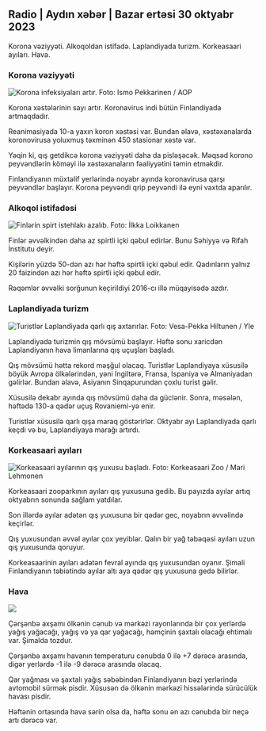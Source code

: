 ## Radio \| Aydın xəbər \| Bazar ertəsi 30 oktyabr 2023

Korona vəziyyəti. Alkoqoldan istifadə. Laplandiyada turizm. Korkeasaari ayıları. Hava.

### Korona vəziyyəti

![Korona infeksiyaları artır. Foto: Ismo Pekkarinen / AOP](https://images.cdn.yle.fi/image/upload/c_crop,h_1992,w_3543,x_0,y_232/ar_1.7777777777777777,c_fill,g_faces,h_102/d_107q_auto:eco/f_auto/fl_lossy/v1698673937/39-1193332653fb40a9c4a2)

Korona xəstələrinin sayı artır. Koronavirus indi bütün Finlandiyada artmaqdadır.

Reanimasiyada 10-a yaxın koron xəstəsi var. Bundan əlavə, xəstəxanalarda koronovirusa yoluxmuş təxminən 450 stasionar xəstə var.

Yəqin ki, qış getdikcə korona vəziyyəti daha da pisləşəcək. Məqsəd korono peyvəndlərin köməyi ilə xəstəxanaların fəaliyyətini təmin etməkdir.

Finlandiyanın müxtəlif yerlərində noyabr ayında koronavirusa qarşı peyvəndlər başlayır. Korona peyvəndi qrip peyvəndi ilə eyni vaxtda aparılır.

### Alkoqol istifadəsi

![Finlərin spirt istehlakı azalıb. Foto: İlkka Loikkanen](https://images.cdn.yle.fi/image/upload/c_crop,h_2160,w_3840,x_0,y_325/ar_1.777777777777777,c_fill,g_faces,h_6710/prq.eco/f_auto/fl_lossy/v1682602904/39-1105424644a7b35b4046)

Finlər əvvəlkindən daha az spirtli içki qəbul edirlər. Bunu Səhiyyə və Rifah İnstitutu deyir.

Kişilərin yüzdə 50-dən azı hər həftə spirtli içki qəbul edir. Qadınların yalnız 20 faizindən azı hər həftə spirtli içki qəbul edir.

Rəqəmlər əvvəlki sorğunun keçirildiyi 2016-cı illə müqayisədə azdır.

### Laplandiyada turizm

![Turistlər Laplandiyada qarlı qış axtarırlar. Foto: Vesa-Pekka Hiltunen / Yle](https://images.cdn.yle.fi/image/upload/c_crop,h_3375,w_6000,x_0,y_473/ar_1.777777777777777,c_fill,g_faces/g_610,0/q_auto:eco/f_auto/fl_lossy/v1673250132/39-105687963bbc441bd57b)

Laplandiyada turizmin qış mövsümü başlayır. Həftə sonu xaricdən Laplandiyanın hava limanlarına qış uçuşları başladı.

Qış mövsümü hətta rekord məşğul olacaq. Turistlər Laplandiyaya xüsusilə böyük Avropa ölkələrindən, yəni İngiltərə, Fransa, İspaniya və Almaniyadan gəlirlər. Bundan əlavə, Asiyanın Sinqapurundan çoxlu turist gəlir.

Xüsusilə dekabr ayında qış mövsümü daha da güclənir. Sonra, məsələn, həftədə 130-a qədər uçuş Rovaniemi-yə enir.

Turistlər xüsusilə qarlı qışa maraq göstərirlər. Oktyabr ayı Laplandiyada qarlı keçdi və bu, Laplandiyaya marağı artırdı.

### Korkeasaari ayıları

![Korkeasaari ayılarının qış yuxusu başladı. Foto: Korkeasaari Zoo / Mari Lehmonen](https://images.cdn.yle.fi/image/upload/c_crop,h_3239,w_5759,x_0,y_0/ar_1.777777777777777,c_fill,g_faces,_601d,/q_auto:eco/f_auto/fl_lossy/v1698664391/39-1193141653f687431ff4)

Korkeasaari zooparkının ayıları qış yuxusuna gedib. Bu payızda ayılar artıq oktyabrın sonunda sağlam yatdılar.

Son illərdə ayılar adətən qış yuxusuna bir qədər gec, noyabrın əvvəlində keçirlər.

Qış yuxusundan əvvəl ayılar çox yeyiblər. Qalın bir yağ təbəqəsi ayıları uzun qış yuxusunda qoruyur.

Korkeasaarinin ayıları adətən fevral ayında qış yuxusundan oyanır. Şimali Finlandiyanın təbiətində ayılar altı aya qədər qış yuxusuna gedə bilirlər.

### Hava

![](https://images.cdn.yle.fi/image/upload/c_crop,h_1080,w_1919,x_0,y_0/ar_1.7777777777777777,c_fill,g_faces,h_675,w_1200/eq/eqf_auto/fl_lossy/v1698681609/39-1193390653fd2ed08682)

Çərşənbə axşamı ölkənin cənub və mərkəzi rayonlarında bir çox yerlərdə yağış yağacağı, yağış və ya qar yağacağı, həmçinin şaxtalı olacağı ehtimalı var. Şimalda tozdur.

Çərşənbə axşamı havanın temperaturu cənubda 0 ilə +7 dərəcə arasında, digər yerlərdə -1 ilə -9 dərəcə arasında olacaq.

Qar yağması və şaxtalı yağış səbəbindən Finlandiyanın bəzi yerlərində avtomobil sürmək pisdir. Xüsusən də ölkənin mərkəzi hissələrində sürücülük havası pisdir.

Həftənin ortasında hava sərin olsa da, həftə sonu ən azı cənubda bir neçə artı dərəcə var.